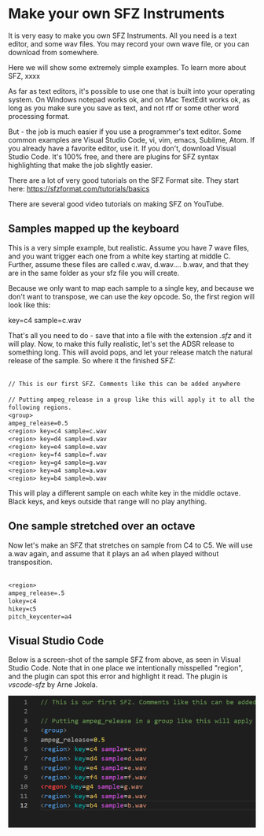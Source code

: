 # Make your own SFZ Instruments

It is very easy to make you own SFZ Instruments. All you need is a text editor, and some wav files. You may record your own wave file, or you can download from somewhere.

Here we will show some extremely simple examples. To learn more about SFZ, xxxx

As far as text editors, it's possible to use one that is built into your operating system. On Windows notepad works ok, and on Mac TextEdit works ok, as long as you make sure you save as text, and not rtf or some other word processing format.

But - the job is much easier if you use a programmer's text editor. Some common examples are Visual Studio Code, vi, vim, emacs, Sublime, Atom. If you already have a favorite editor, use it. If you don't, download Visual Studio Code. It's 100% free, and there are plugins for SFZ syntax highlighting that make the job slightly easier.

There are a lot of very good tutorials on the SFZ Format site. They start here: https://sfzformat.com/tutorials/basics

There are several good video tutorials on making SFZ on YouTube.

## Samples mapped up the keyboard

This is a very simple example, but realistic. Assume you have 7 wave files, and you want trigger each one from a white key starting at middle C. Further, assume these files are called c.wav, d.wav.... b.wav, and that they are in the same folder as your sfz file you will create.

Because we only want to map each sample to a single key, and because we don't want to transpose, we can use the *key* opcode. So, the first region will look like this:

<region> key=c4 sample=c.wav

That's all you need to do - save that into a file with the extension *.sfz* and it will play. Now, to make this fully realistic, let's set the ADSR release to something long. This will avoid pops, and let your release match the natural release of the sample. So where it the finished SFZ:

```sfz

// This is our first SFZ. Comments like this can be added anywhere

// Putting ampeg_release in a group like this will apply it to all the following regions.
<group> 
ampeg_release=0.5
<region> key=c4 sample=c.wav
<region> key=d4 sample=d.wav
<region> key=e4 sample=e.wav
<region> key=f4 sample=f.wav
<region> key=g4 sample=g.wav
<region> key=a4 sample=a.wav
<region> key=b4 sample=b.wav
```

This will play a different sample on each white key in the middle octave. Black keys, and keys outside that range will no play anything.

## One sample stretched over an octave

Now let's make an SFZ that stretches on sample from C4 to C5. We will use a.wav again, and assume that it plays an a4 when played without transposition.

```sfz

<region>
ampeg_release=.5
lokey=c4
hikey=c5 
pitch_keycenter=a4
```

## Visual Studio Code

Below is a screen-shot of the sample SFZ from above, as seen in Visual Studio Code. Note that in one place we intentionally misspelled "region", and the plugin can spot this error and highlight it read. The plugin is *vscode-sfz* by Arne Jokela.

![VS Code  image](./vscode.png)

